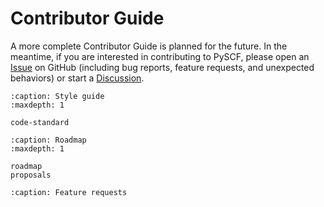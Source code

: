 # Contributor Guide 

A more complete Contributor Guide is planned for the future.  In the meantime,
if you are interested in contributing to PySCF, please open an
[Issue](https://github.com/pyscf/pyscf/issues) on GitHub (including bug
reports, feature requests, and unexpected behaviors) or start a
[Discussion](https://github.com/pyscf/pyscf/discussions).

```{toctree}
:caption: Style guide
:maxdepth: 1

code-standard
```

```{toctree}
:caption: Roadmap
:maxdepth: 1

roadmap
proposals
```

```{toctree}
:caption: Feature requests
```
